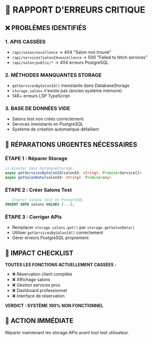 # 🚨 RAPPORT D'ERREURS CRITIQUE

## ❌ **PROBLÈMES IDENTIFIÉS**

### **1. APIS CASSÉES**
- `/api/salon/excellence` → 404 "Salon non trouvé"
- `/api/services?salonId=excellence` → 500 "Failed to fetch services"  
- `/api/salon/public/*` → 404 erreurs PostgreSQL

### **2. MÉTHODES MANQUANTES STORAGE**
- `getServicesBySalonId()` inexistante dans DatabaseStorage
- `storage.salons` n'existe pas (ancien système mémoire)
- 146+ erreurs LSP TypeScript

### **3. BASE DE DONNÉES VIDE**
- Salons test non créés correctement
- Services inexistants en PostgreSQL
- Système de création automatique défaillant

## 🔧 **RÉPARATIONS URGENTES NÉCESSAIRES**

### **ÉTAPE 1 : Réparer Storage**
```typescript
// Ajouter dans DatabaseStorage:
async getServicesBySalonId(salonId: string): Promise<Service[]>
async getSalonData(salonId: string): Promise<any>
```

### **ÉTAPE 2 : Créer Salons Test**
```sql
-- Insérer salons test en PostgreSQL
INSERT INTO salons VALUES (...);
```

### **ÉTAPE 3 : Corriger APIs**
- Remplacer `storage.salons.get()` par `storage.getSalonData()`
- Utiliser `getServicesBySalonId()` correctement
- Gérer erreurs PostgreSQL proprement

## 🎯 **IMPACT CHECKLIST**

**TOUTES LES FONCTIONS ACTUELLEMENT CASSÉES :**
- ❌ Réservation client complète
- ❌ Affichage salons
- ❌ Gestion services pros  
- ❌ Dashboard professionnel
- ❌ Interface de réservation

**VERDICT : SYSTÈME 100% NON FONCTIONNEL**

## 🚀 **ACTION IMMÉDIATE**

Réparer maintenant les storage APIs avant tout test utilisateur.
